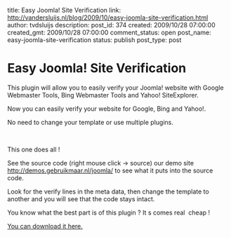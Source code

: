 title: Easy Joomla! Site Verification
link: http://vandersluijs.nl/blog/2009/10/easy-joomla-site-verification.html
author: tvdsluijs
description: 
post_id: 374
created: 2009/10/28 07:00:00
created_gmt: 2009/10/28 07:00:00
comment_status: open
post_name: easy-joomla-site-verification
status: publish
post_type: post

# Easy Joomla! Site Verification

This plugin will allow you to easily verify your Joomla! website with Google Webmaster Tools, Bing Webmaster Tools and Yahoo! SiteExplorer.  
  
Now you can easily verify your website for Google, Bing and Yahoo!.  
  
No need to change your template or use multiple plugins.  
  
   
  
This one does all !  
  
See the source code (right mouse click -> source) our demo site <http://demos.gebruikmaar.nl/joomla/> to see what it puts into the source code.  
  
Look for the verify lines in the meta data, then change the template to another and you will see that the code stays intact.  
  
You know what the best part is of this plugin ? It s comes real  cheap !  
  
[You can download it here.](http://www.iamboredsoiblog.eu/download-page/joomla-extensions/easy-site-verification/)